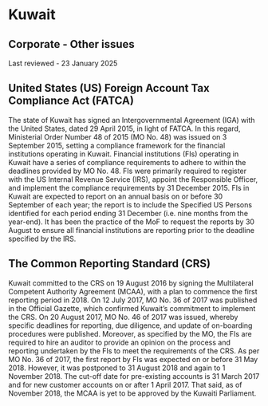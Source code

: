 # Kuwait
## Corporate - Other issues
Last reviewed - 23 January 2025
## United States (US) Foreign Account Tax Compliance Act (FATCA)
The state of Kuwait has signed an Intergovernmental Agreement (IGA) with the United States, dated 29 April 2015, in light of FATCA. In this regard, Ministerial Order Number 48 of 2015 (MO No. 48) was issued on 3 September 2015, setting a compliance framework for the financial institutions operating in Kuwait.
Financial institutions (FIs) operating in Kuwait have a series of compliance requirements to adhere to within the deadlines provided by MO No. 48. FIs were primarily required to register with the US Internal Revenue Service (IRS), appoint the Responsible Officer, and implement the compliance requirements by 31 December 2015.
FIs in Kuwait are expected to report on an annual basis on or before 30 September of each year; the report is to include the Specified US Persons identified for each period ending 31 December (i.e. nine months from the year-end). It has been the practice of the MoF to request the reports by 30 August to ensure all financial institutions are reporting prior to the deadline specified by the IRS.
## The Common Reporting Standard (CRS)
Kuwait committed to the CRS on 19 August 2016 by signing the Multilateral Competent Authority Agreement (MCAA), with a plan to commence the first reporting period in 2018.
On 12 July 2017, MO No. 36 of 2017 was published in the Official Gazette, which confirmed Kuwait’s commitment to implement the CRS. On 20 August 2017, MO No. 46 of 2017 was issued, whereby specific deadlines for reporting, due diligence, and update of on-boarding procedures were published. Moreover, as specified by the MO, the FIs are required to hire an auditor to provide an opinion on the process and reporting undertaken by the FIs to meet the requirements of the CRS. As per MO No. 36 of 2017, the first report by FIs was expected on or before 31 May 2018. However, it was postponed to 31 August 2018 and again to 1 November 2018. The cut-off date for pre-existing accounts is 31 March 2017 and for new customer accounts on or after 1 April 2017. That said, as of November 2018, the MCAA is yet to be approved by the Kuwaiti Parliament.
